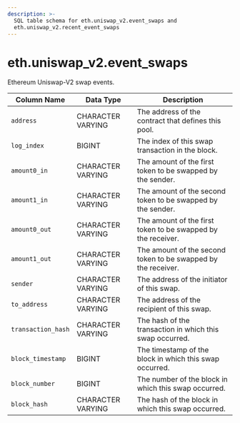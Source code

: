 ```yaml
---
description: >-
  SQL table schema for eth.uniswap_v2.event_swaps and
  eth.uniswap_v2.recent_event_swaps
---
```


# eth.uniswap\_v2.event\_swaps

Ethereum Uniswap-V2 swap events.

| Column Name        | Data Type         | Description                                                   |
| ------------------ | ----------------- | ------------------------------------------------------------- |
| `address`          | CHARACTER VARYING | The address of the contract that defines this pool.           |
| `log_index`        | BIGINT            | The index of this swap transaction in the block.              |
| `amount0_in`       | CHARACTER VARYING | The amount of the first token to be swapped by the sender.    |
| `amount1_in`       | CHARACTER VARYING | The amount of the second token to be swapped by the sender.   |
| `amount0_out`      | CHARACTER VARYING | The amount of the first token to be swapped by the receiver.  |
| `amount1_out`      | CHARACTER VARYING | The amount of the second token to be swapped by the receiver. |
| `sender`           | CHARACTER VARYING | The address of the initiator of this swap.                    |
| `to_address`       | CHARACTER VARYING | The address of the recipient of this swap.                    |
| `transaction_hash` | CHARACTER VARYING | The hash of the transaction in which this swap occurred.      |
| `block_timestamp`  | BIGINT            | The timestamp of the block in which this swap occurred.       |
| `block_number`     | BIGINT            | The number of the block in which this swap occurred.          |
| `block_hash`       | CHARACTER VARYING | The hash of the block in which this swap occurred.            |
